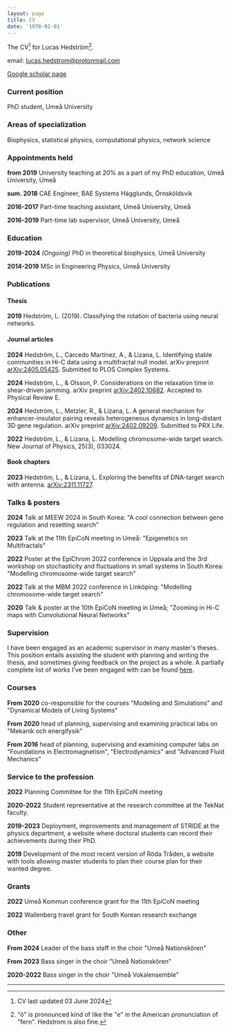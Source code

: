 ```yaml
---
layout: page
title: CV
date: '1970-01-01'
---
```


<!-- <img align="right" style="max-width: 25%" src="assets/images/jag.jpg"> -->

The CV[^1] for Lucas Hedström[^2].

email: [lucas.hedstrom@protonmail.com](mailto:lucas.hedstrom@protonmail.com)

[Google scholar page](https://scholar.google.com/citations?user=zEhWOwsAAAAJ&hl=sv&oi=ao)




### Current position

PhD student, Umeå University


### Areas of specialization

Biophysics, statistical physics, computational physics, network science


### Appointments held

**from 2019** University teaching at 20% as a part of my PhD education, Umeå University, Umeå

**sum. 2018** CAE Engineer, BAE Systems Hägglunds, Örnsköldsvik

**2016-2017** Part-time teaching assistant, Umeå University, Umeå

**2016-2019** Part-time lab supervisor, Umeå University, Umeå


### Education

**2019-2024** *(Ongoing)* PhD in theoretical biophysics, Umeå University

**2014-2019** MSc in Engineering Physics, Umeå University


### Publications

#### Thesis

**2019** Hedström, L. (2019). Classifying the rotation of bacteria using neural networks.

#### Journal articles

**2024** Hedström, L., Carcedo Martínez, A., & Lizana, L. Identifying stable communities in Hi-C data using a multifractal null model. arXiv preprint [arXiv:2405.05425](https://arxiv.org/abs/2405.05425). Submitted to PLOS Complex Systems.

**2024** Hedström, L., & Olsson, P. Considerations on the relaxation time in shear-driven jamming. arXiv preprint [arXiv:2402.10682](https://arxiv.org/abs/2402.10682). Accepted to Physical Review E.

**2024** Hedström, L., Metzler, R., & Lizana, L. A general mechanism for enhancer-insulator pairing reveals heterogeneous dynamics in long-distant 3D gene regulation. arXiv preprint [arXiv:2402.09209](https://arxiv.org/abs/2402.09209). Submitted to PRX Life.

**2022** Hedström, L., & Lizana, L. Modelling chromosome-wide target search. New Journal of Physics, 25(3), 033024.

#### Book chapters

**2023** Hedström, L., & Lizana, L. Exploring the benefits of DNA-target search with antenna. [arXiv:2311.11727](https://arxiv.org/abs/2311.11727).


### Talks & posters

**2024** Talk at MEEW 2024 in South Korea: "A cool connection between gene regulation and resetting search"

**2023** Talk at the 11th EpiCoN meeting in Umeå: "Epigenetics on Multifractals"

**2022** Poster at the EpiChrom 2022 conference in Uppsala and the 3rd workshop on stochasticity and fluctuations in small systems in South Korea: "Modelling chromosome-wide target search"

**2022** Talk at the MBM 2022 conference in Linköping: "Modelling chromosome-wide target search"

**2020** Talk & poster at the 10th EpiCoN meeting in Umeå; "Zooming in Hi-C maps with Convolutional Neural Networks"

### Supervision

I have been engaged as an academic supervisor in many master's theses. This position entails assisting the student with planning and writing the thesis, and sometimes giving feedback on the project as a whole. A partially complete list of works I've been engaged with can be found [here](https://umu.diva-portal.org/smash/resultList.jsf?dswid=3761&af=%5B%22publicationTypeCode%3AstudentThesis%22%5D&p=1&fs=true&language=en&searchType=SIMPLE&query=lucas+hedstr%C3%B6m&aq=%5B%5B%5D%5D&aq2=%5B%5B%5D%5D&aqe=%5B%5D&noOfRows=50&sortOrder=author_sort_asc&sortOrder2=title_sort_asc&onlyFullText=false&sf=all).


### Courses

**From 2020** co-responsible for the courses "Modeling and Simulations" and "Dynamical Models of Living Systems"

**From 2020** head of planning, supervising and examining practical labs on "Mekanik och energifysik"

**From 2016** head of planning, supervising and examining computer labs on "Foundations in Electromagnetism", "Electrodynamics" and "Advanced Fluid Mechanics"


### Service to the profession

**2022** Planning Committee for the 11th EpiCoN meeting

**2020-2022** Student representative at the research committee at the TekNat faculty.

**2019-2023** Deployment, improvements and management of STRIDE at the physics department, a website where doctoral students can record their achievements during their PhD.

**2019** Development of the most recent version of Röda Tråden, a website with tools allowing master students to plan their course plan for their wanted degree.


### Grants

**2022** Umeå Kommun conference grant for the 11th EpiCoN meeting

**2022** Wallenberg travel grant for South Korean research exchange


### Other

**From 2024** Leader of the bass staff in the choir "Umeå Nationskören"

**From 2023** Bass singer in the choir "Umeå Nationskören"

**2020-2022** Bass singer in the choir "Umeå Vokalensemble"

---

[^1]: CV last updated 03 June 2024

[^2]: "ö" is pronounced kind of like the "e" in the American pronunciation of "fern". Hedstrom is also fine.